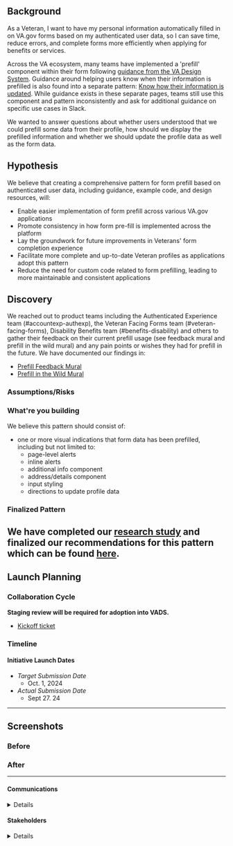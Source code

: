 ## Background
As a Veteran, I want to have my personal information automatically filled in on VA.gov forms based on my authenticated user data, so I can save time, reduce errors, and complete forms more efficiently when applying for benefits or services.

Across the VA ecosystem, many teams have implemented a 'prefill' component within their form following [guidance from the VA Design System](https://design.va.gov/components/form/prefill). Guidance around helping users know when their information is prefilled is also found into a separate pattern: [Know how their information is updated](https://design.va.gov/patterns/help-users-to/know-how-their-information-is-updated). While guidance exists in these separate pages, teams still use this component and pattern inconsistently and ask for additional guidance on specific use cases in Slack. 

We wanted to answer questions about whether users understood that we could prefill some data from their profile, how should we display the prefilled information and whether we should update the profile data as well as the form data.

## Hypothesis

We believe that creating a comprehensive pattern for form prefill based on authenticated user data, including guidance, example code, and design resources, will:
- Enable easier implementation of form prefill across various VA.gov applications
- Promote consistency in how form pre-fill is implemented across the platform
- Lay the groundwork for future improvements in Veterans' form completion experience
- Facilitate more complete and up-to-date Veteran profiles as applications adopt this pattern
- Reduce the need for custom code related to form prefilling, leading to more maintainable and consistent applications


## Discovery

We reached out to product teams including the Authenticated Experience team (#accountexp-authexp), the Veteran Facing Forms team (#veteran-facing-forms), Disability Benefits team (#benefits-disability) and others to gather their feedback on their current prefill usage (see feedback mural and prefill in the wild mural) and any pain points or wishes they had for prefill in the future. We have documented our findings in:
- [Prefill Feedback Mural](https://app.mural.co/t/departmentofveteransaffairs9999/m/departmentofveteransaffairs9999/1721841580875/c3be52d2e6ba2ab27b04562b9c97ee0f05f843eb?sender=u11b5f7711188298523d03159)
- [Prefill in the Wild Mural](https://app.mural.co/t/departmentofveteransaffairs9999/m/departmentofveteransaffairs9999/1721249754513/f02ba038a943ebb6dbe07355b5b1d473f42dc16b?sender=u11b5f7711188298523d03159)

### Assumptions/Risks
 
### What're you building

We believe this pattern should consist of:
- one or more visual indications that form data has been prefilled, including but not limited to:
    - page-level alerts
    - inline alerts
    - additional info component
    - address/details component
    - input styling
    - directions to update profile data 

### Finalized Pattern
We have completed our [research study](https://github.com/department-of-veterans-affairs/va.gov-team/blob/master/products/authenticated-patterns/Design%20and%20Research/2024-07-Research%20Initiative-One-Prefill/Prefill%20Research%20Report%2009_2024.md) and finalized our recommendations for this pattern which can be found [here](https://github.com/department-of-veterans-affairs/va.gov-team/blob/master/products/authenticated-patterns/patterns/prefill/Help-users-to-Know-when-their-information-is-prefilled.md).
--- 

## Launch Planning
### Collaboration Cycle
**Staging review will be required for adoption into VADS.**

- [Kickoff ticket](https://github.com/department-of-veterans-affairs/va.gov-team/issues/90181)

### Timeline 

#### Initiative Launch Dates
- *Target Submission Date*
  - Oct. 1, 2024
- *Actual Submission Date* 
  - Sept 27. 24

---
   
## Screenshots

### Before

### After

---

#### Communications
<details>

- Team Name: Authenticated Experience Design Patterns
- GitHub Label(s): 
- Slack channel: tmf-auth-exp-design-patterns
- Product POCs: Becky Phung (VA Product Owner), Lynn Stahl (Agile6 Product Manager)

</details>


#### Stakeholders
<details>
  
- Office/Department: OCTO/VA Design System, USDS/USWDS
- Contact(s): Matt Dingee (VADS), Kevin Hoffman (VADS), 
 
</details>

